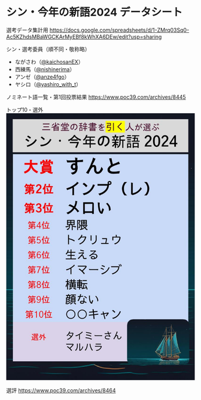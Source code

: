 # シン・今年の新語2024 データシート

選考データ集計用
https://docs.google.com/spreadsheets/d/1-ZMrq03Sq0-Ac5KZhdsMBaWGCKArMyEBf8kWhXA6DEw/edit?usp=sharing

シン・選考委員（順不同・敬称略）
* ながさわ（[@kaichosanEX](https://twitter.com/kaichosanEX)）
* 西練馬（[@nishinerima](https://twitter.com/nishinerima)）
* アンゼ（[@anze4fgo](https://twitter.com/anze4fgo)）
* ヤシロ（[@yashiro_with_t](https://twitter.com/yashiro_with_t)）

ノミネート語一覧・第1回投票結果
https://www.poc39.com/archives/8445

トップ10・選外
![シン・今年の新語2024](./シン・今年の新語2024.jpg)

選評
https://www.poc39.com/archives/8464
